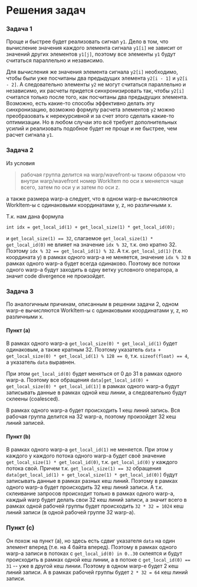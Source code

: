 # Решения задач

### Задача 1
Проще и быстрее будет реализовать сигнал `y1`. Дело в том, что вычисление значения
каждого элемента сигнала `y1[i]` не зависит от значений других элементов
`y1[j]`, поэтому все элементы `y1` будут считаться параллельно и независимо.

Для вычисления же значения элемента сигнала `y2[i]` необходимо,  чтобы
были уже посчитаны два предыдущих элемента `y2[i - 1]` и `y2[i - 2]`. А
следовательно элементы `y2` не могут считаться параллельно и независимо,
их расчеты придется синхронизировать так, чтобы `y2[i]` считался только
после того, как посчитаны два предыдущих элемента. Возможно, есть
какие-то способы эффективно делать эту синхронизацию, возможно формулу
расчета элементов `y2` можно преобразовать к нерекурсивной и за счет
этого сделать какие-то оптимизации. Но в любом случаи это всё требует
дополнительных усилий и реализовать подобное будет не проще и не быстрее,
чем расчет сигнала `y1`.

### Задача 2
Из условия 
> рабочая группа делится на warp/wavefront-ы таким образом что внутри 
warp/wavefront номер WorkItem по оси x меняется чаще всего, затем по
оси y и затем по оси z.

а также размера warp-а следует, что в одном warp-е вычисляются WorkItem-ы
с одинаковыми координатами y, z, но различными x. 

Т.к. нам дана формула
```
int idx = get_local_id(1) + get_local_size(1) * get_local_id(0);
```
и `get_local_size(1) == 32`, слагаемое `get_local_size(1) * get_local_id(0)`
не влияет на значение `idx % 32`, т.к. оно кратно 32. Поэтому
`idx % 32 == get_local_id(1) % 32`. А т.к. `get_local_id(1)` (т.е. координата
y) в рамках одного warp-а не меняется, значение `idx % 32` в рамках одного
warp-а будет всегда одинаково. Поэтому все потоки одного warp-а будут заходить
в одну ветку условного оператора, а значит code divergence не произойдет.

### Задача 3
По аналогичным причинам, описанным в решении задачи 2, одном warp-е вычисляются WorkItem-ы
с одинаковыми координатами y, z, но различными x.
#### Пункт (a)
В рамках одного warp-а `get_local_size(0) * get_local_id(1)` будет одинаковым,
а также кратным 32. Поэтому указатель `data + get_local_size(0) * get_local_id(1) % 128 == 0`,
т.к. `sizeof(float) == 4`, а указатель `data` выравнен.

При этом `get_local_id(0)` будет меняться от 0 до 31 в рамках одного warp-а.
Поэтому все обращения `data[get_local_id(0) + get_local_size(0) * get_local_id(1)]` в
рамках одного warp-а будут записывать данные в рамках одной кеш линии, а следовательно
будут склеены (coalesced).

В рамках одного warp-а будет происходить 1 кеш линий запись. Вся рабочая
группа делится на 32 warp-а, поэтому произойдет 32 кеш линий записей.

#### Пункт (b)
В рамках одного warp-а `get_local_id(1)` не меняется. При этом у каждого
у каждого потока одного warp-а будет своё значение `get_local_size(1) * get_local_id(0)`,
т.к. `get_local_id(0)` у каждого потока свой. Причем т.к. `get_local_size(1) == 32`
обращения `data[get_local_id(1) + get_local_size(1) * get_local_id(0)]` будут
записывать данные в рамках разных кеш линий. Поэтому в рамках одного warp-а
будет происходить 32 кеш линий записи. А т.к. склеивание запросов происходит
только в рамках одного warp-а, каждый warp будет делать свои 32 кеш линий
записи, а значит всего в рамках одной рабочей группы будет происходить
`32 * 32 = 1024` кеш линий записи (в одной рабочей группе 32 warp-а).

### Пункт (c)
Он похож на пункт (a), но здесь есть сдвиг указателя `data` на один элемент
вперед (т.е. на 4 байта вперед). Поэтому в рамках одного warp-а записи в
потоках с `get_local_id(0) in 0..30` склеятся и будут происходить в
рамках одной кеш линии, а в потоке с `get_local_id(0) == 31` -- уже в другой кеш линии.
Поэтому в одном warp-е будет 2 кеш линий записи. А в рамках рабочей группы
будет `2 * 32 = 64` кеш линий записи.